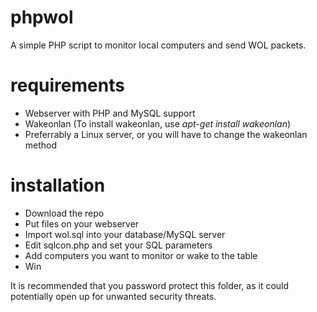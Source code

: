 # phpwol
A simple PHP script to monitor local computers and send WOL packets.

# requirements
* Webserver with PHP and MySQL support
* Wakeonlan (To install wakeonlan, use *apt-get install wakeonlan*)
* Preferrably a Linux server, or you will have to change the wakeonlan method

# installation
* Download the repo
* Put files on your webserver
* Import wol.sql into your database/MySQL server
* Edit sqlcon.php and set your SQL parameters
* Add computers you want to monitor or wake to the table
* Win

It is recommended that you password protect this folder, as it could potentially open up for unwanted security threats.
